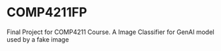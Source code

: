 # COMP4211FP
Final Project for COMP4211 Course. A Image Classifier for GenAI model used by a fake image
